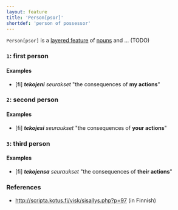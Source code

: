 ```yaml
---
layout: feature
title: 'Person[psor]'
shortdef: 'person of possessor'
---
```


`Person[psor]` is a
[layered feature](/docs/u/overview/feat-layers.html) of
[nouns](NOUN) and ... (TODO)

### `1`: first person

#### Examples

* [fi] _<b>tekojeni</b> seurakset_ "the consequences of <b>my actions</b>"

### `2`: second person

#### Examples

* [fi] _<b>tekojesi</b> seuraukset_ "the consequences of <b>your actions</b>"

### `3`: third person

#### Examples

* [fi] _<b>tekojensa</b> seuraukset_ "the consequences of <b>their actions</b>"

### References

* <http://scripta.kotus.fi/visk/sisallys.php?p=97> (in Finnish)
<!-- Interlanguage links updated Út zář 29 20:23:10 CEST 2020 -->
